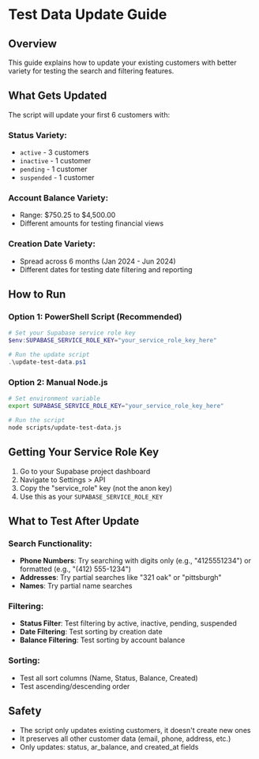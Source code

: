 # Test Data Update Guide

## Overview
This guide explains how to update your existing customers with better variety for testing the search and filtering features.

## What Gets Updated
The script will update your first 6 customers with:

### **Status Variety:**
- `active` - 3 customers
- `inactive` - 1 customer  
- `pending` - 1 customer
- `suspended` - 1 customer

### **Account Balance Variety:**
- Range: $750.25 to $4,500.00
- Different amounts for testing financial views

### **Creation Date Variety:**
- Spread across 6 months (Jan 2024 - Jun 2024)
- Different dates for testing date filtering and reporting

## How to Run

### Option 1: PowerShell Script (Recommended)
```powershell
# Set your Supabase service role key
$env:SUPABASE_SERVICE_ROLE_KEY="your_service_role_key_here"

# Run the update script
.\update-test-data.ps1
```

### Option 2: Manual Node.js
```bash
# Set environment variable
export SUPABASE_SERVICE_ROLE_KEY="your_service_role_key_here"

# Run the script
node scripts/update-test-data.js
```

## Getting Your Service Role Key
1. Go to your Supabase project dashboard
2. Navigate to Settings > API
3. Copy the "service_role" key (not the anon key)
4. Use this as your `SUPABASE_SERVICE_ROLE_KEY`

## What to Test After Update

### **Search Functionality:**
- **Phone Numbers**: Try searching with digits only (e.g., "4125551234") or formatted (e.g., "(412) 555-1234")
- **Addresses**: Try partial searches like "321 oak" or "pittsburgh"
- **Names**: Try partial name searches

### **Filtering:**
- **Status Filter**: Test filtering by active, inactive, pending, suspended
- **Date Filtering**: Test sorting by creation date
- **Balance Filtering**: Test sorting by account balance

### **Sorting:**
- Test all sort columns (Name, Status, Balance, Created)
- Test ascending/descending order

## Safety
- The script only updates existing customers, it doesn't create new ones
- It preserves all other customer data (email, phone, address, etc.)
- Only updates: status, ar_balance, and created_at fields








